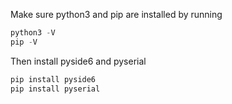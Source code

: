 Make sure python3 and pip are installed by running
```python
python3 -V
pip -V
```
Then install pyside6 and pyserial
```python
pip install pyside6
pip install pyserial
```
